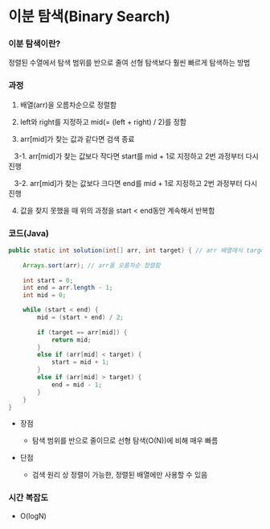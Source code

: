 # 이분 탐색(Binary Search)

### 이분 탐색이란?

정렬된 수열에서 탐색 범위를 반으로 줄여 선형 탐색보다 훨씬 빠르게 탐색하는 방법

### 과정

1. 배열(arr)을 오름차순으로 정렬함

2. left와 right를 지정하고 mid(= (left + right) / 2)를 정함

3. arr[mid]가 찾는 값과 같다면 검색 종료

&nbsp;&nbsp;&nbsp;3-1. arr[mid]가 찾는 값보다 작다면 start를 mid + 1로 지정하고 2번 과정부터 다시 진행

&nbsp;&nbsp;&nbsp;3-2. arr[mid]가 찾는 값보다 크다면 end를 mid + 1로 지정하고 2번 과정부터 다시 진행

4. 값을 찾지 못했을 때 위의 과정을 start < end동안 계속해서 반복함

### 코드(Java)
```Java
public static int solution(int[] arr, int target) { // arr 배열에서 target을 찾음
	
    Arrays.sort(arr); // arr을 오름차순 정렬함
	
    int start = 0;
    int end = arr.length - 1;
    int mid = 0;

    while (start < end) {
        mid = (start + end) / 2;
        
        if (target == arr[mid]) {
            return mid;
        }
        else if (arr[mid] < target) {
            start = mid + 1;
        }
        else if (arr[mid] > target) {
            end = mid - 1;
        }
    }
}
```

* 장점
  
  * 탐색 범위를 반으로 줄이므로 선형 탐색(O(N))에 비해 매우 빠름
  
* 단점

  * 검색 원리 상 정렬이 가능한, 정렬된 배열에만 사용할 수 있음
  
### 시간 복잡도

* O(logN)
